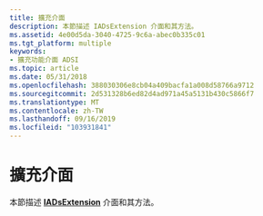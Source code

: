 ```yaml
---
title: 擴充介面
description: 本節描述 IADsExtension 介面和其方法。
ms.assetid: 4e00d5da-3040-4725-9c6a-abec0b335c01
ms.tgt_platform: multiple
keywords:
- 擴充功能介面 ADSI
ms.topic: article
ms.date: 05/31/2018
ms.openlocfilehash: 388030306e8cb04a409bacfa1a008d58766a9712
ms.sourcegitcommit: 2d531328b6ed82d4ad971a45a5131b430c5866f7
ms.translationtype: MT
ms.contentlocale: zh-TW
ms.lasthandoff: 09/16/2019
ms.locfileid: "103931841"
---
```

# <a name="extension-interfaces"></a>擴充介面

本節描述 [**IADsExtension**](/windows/desktop/api/Iads/nn-iads-iadsextension) 介面和其方法。

 

 




